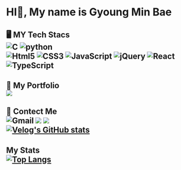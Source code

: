 # HI👋, My name is Gyoung Min Bae
## 🖥️ MY Tech Stacs<br/><img alt="C" src ="https://img.shields.io/badge/C-A8B9CC.svg?&style=flat&logo=C&logoColor=white"/> <img alt="python" src ="https://img.shields.io/badge/python-00599C.svg?&style=flat&logo=python&logoColor=white"/><br/><img alt="Html5" src ="https://img.shields.io/badge/Html5-E34F26.svg?&style=flat&logo=Html5&logoColor=white"/> <img alt="CSS3" src ="https://img.shields.io/badge/CSS3-1572B6.svg?&style=flat&logo=CSS3&logoColor=white"/> <img alt="JavaScript" src ="https://img.shields.io/badge/JavaScript-F7DF1E.svg?&style=flat&logo=JavaScript&logoColor=white"/> <img alt="jQuery" src ="https://img.shields.io/badge/jQuery-0769AD.svg?&style=flat&logo=jQuery&logoColor=white"/> <img alt="React" src ="https://img.shields.io/badge/React-61DBFB.svg?&style=flat&logo=React&logoColor=white"/> <img alt="TypeScript" src ="https://img.shields.io/badge/TypeScript-3178C6.svg?&style=flat&logo=TypeScript&logoColor=white"/> 

## 📝 My Portfolio<br/><a href="https://somber-rooster-d27.notion.site/56fcd8f0c9af417dbf2dabdc74597278" target="_blank"><img src="https://img.shields.io/badge/notion-000000?style=flat&logo=notion&logoColor=white"/></a>

## 💬 Contect Me <br/><img alt="Gmail" src ="https://img.shields.io/badge/gmbae06gmail.com-EA4335.svg?&style=flat&logo=gmail&logoColor=white"/> <a href="https://velog.io/@gmbae2006" target="_blank"><img src="https://img.shields.io/badge/velog-20C997?style=flat&logo=velog&logoColor=FFFFFF"/></a> <a href="https://www.instagram.com/gmbae06/" target="_blank"><img src="https://img.shields.io/badge/instagram-E4405F?style=flat&logo=instagram&logoColor=FFFFFF"/></a><br/> [![Velog's GitHub stats](https://velog-readme-stats.vercel.app/api?name=gmbae2006)](https://github.com/eungyeole/velog-readme-stats)

## My Stats<br/>[![Top Langs](https://github-readme-stats.vercel.app/api/top-langs/?username=Bae0203&layout=compact&theme=tokyonight)](https://github.com/Bae0203/github-readme-stats)
<!--
**Bae0203/Bae0203** is a ✨ _special_ ✨ repository because its `README.md` (this file) appears on your GitHub profile.

Here are some ideas to get you started:


- 🔭 I’m currently working on ...
- 🌱 I’m currently learning ...
- 👯 I’m looking to collaborate on ...
- 🤔 I’m looking for help with ...
- 💬 Ask me about ...
- 📫 How to reach me: ...
- 😄 Pronouns: ...
- ⚡ Fun fact: ...
-->
